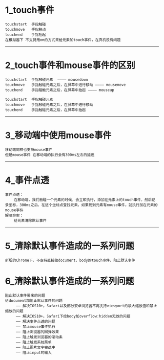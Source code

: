 # 1_touch事件

	touchstart	手指触碰
    touchmove	手指移动
    touchend	手指抬起
	在模拟器下 不支持用on的方式来给元素加touch事件，在真机没有问题

----------

# 2_touch事件和mouse事件的区别

	touchstart	手指触碰元素 	———— mousedown
    touchmove	手指触碰元素之后，在屏幕中进行移动 ———— mousemove
    touchend	手指碰触元素之后，在屏幕中抬起 ———— mouseup

	touchstart 	手指触碰元素
	touchmove 	手指触碰元素之后，在屏幕中进行移动
	touchend 	手指触碰元素之后，在屏幕中抬起

----------

# 3_移动端中使用mouse事件
	移动端同样也支持mouse事件
	但是mouse事件 在移动端的执行会有300ms左右的延迟

----------

# 4_事件点透
	事件点透：
		在移动端，我们触碰一个元素的时候，会立即执行，添加在元素上的touch事件，然后记录坐标，300ms之后，在这个坐标点查找元素，如果找到元素有mouse事件，就执行加在元素的mouse事件
    解决方案：
    	给元素清除默认事件

----------

# 5_清除默认事件造成的一系列问题
	新版的Chrome下，不支持直接给document，body的touch事件，阻止默认事件

# 6_清除默认事件造成的一系列问题
	阻止默认事件带来的问题
	给document加阻止默认事件的问题
         —— 解决IOS10+，Safari以及部分安卓浏览器不再支持viewport的最大缩放值和禁止缩放的问题
         —— 解决IOS10+，Safari下给body加overflow:hidden无效的问题
         —— 解决事件点透的问题
         —— 禁止mouse事件执行
         —— 阻止浏览器的回弹效果
         —— 阻止触发浏览器的滚动条
         —— 阻止触发系统菜单
         —— 阻止图片文字被选中
         —— 阻止input的输入






